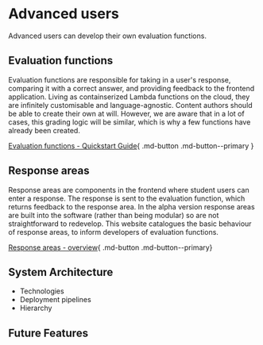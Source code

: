 # Advanced users

Advanced users can develop their own evaluation functions.

## Evaluation functions

Evaluation functions are responsible for taking in a user's response, comparing it with a correct answer, and providing feedback to the frontend application. Living as containserized Lambda functions on the cloud, they are infinitely customisable and language-agnostic. Content authors should be able to create their own at will. However, we are aware that in a lot of cases, this grading logic will be similar, which is why a few functions have already been created.

[Evaluation functions - Quickstart Guide](evaluation_functions/quickstart.md){ .md-button .md-button--primary }

## Response areas

Response areas are components in the frontend where student users can enter a response. The response is sent to the evaluation function, which returns feedback to the response area. In the alpha version response areas are built into the software (rather than being modular) so are not straightforward to redevelop. This website catalogues the basic behaviour of response areas, to inform developers of evaluation functions.

[Response areas - overview](response_areas/overview.md){ .md-button .md-button--primary}

## System Architecture

- Technologies
- Deployment pipelines
- Hierarchy

## Future Features

